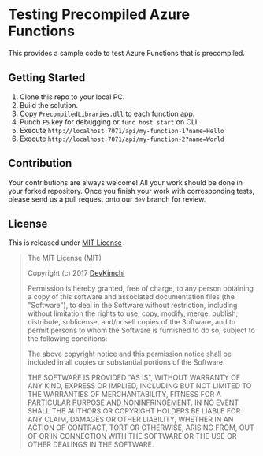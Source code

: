 # Testing Precompiled Azure Functions #

This provides a sample code to test Azure Functions that is precompiled.


## Getting Started ##

1. Clone this repo to your local PC.
2. Build the solution.
3. Copy `PrecompiledLibraries.dll` to each function app.
4. Punch `F5` key for debugging or `func host start` on CLI.
5. Execute `http://localhost:7071/api/my-function-1?name=Hello`
6. Execute `http://localhost:7071/api/my-function-2?name=World`


## Contribution ##

Your contributions are always welcome! All your work should be done in your forked repository. Once you finish your work with corresponding tests, please send us a pull request onto our `dev` branch for review.


## License ##

This is released under [MIT License](http://opensource.org/licenses/MIT)

> The MIT License (MIT)
>
> Copyright (c) 2017 [DevKimchi](http://devkimchi.com)
> 
> Permission is hereby granted, free of charge, to any person obtaining a copy of this software and associated documentation files (the "Software"), to deal in the Software without restriction, including without limitation the rights to use, copy, modify, merge, publish, distribute, sublicense, and/or sell copies of the Software, and to permit persons to whom the Software is furnished to do so, subject to the following conditions:
> 
> The above copyright notice and this permission notice shall be included in all copies or substantial portions of the Software.
> 
> THE SOFTWARE IS PROVIDED "AS IS", WITHOUT WARRANTY OF ANY KIND, EXPRESS OR IMPLIED, INCLUDING BUT NOT LIMITED TO THE WARRANTIES OF MERCHANTABILITY, FITNESS FOR A PARTICULAR PURPOSE AND NONINFRINGEMENT. IN NO EVENT SHALL THE AUTHORS OR COPYRIGHT HOLDERS BE LIABLE FOR ANY CLAIM, DAMAGES OR OTHER LIABILITY, WHETHER IN AN ACTION OF CONTRACT, TORT OR OTHERWISE, ARISING FROM, OUT OF OR IN CONNECTION WITH THE SOFTWARE OR THE USE OR OTHER DEALINGS IN THE SOFTWARE.
